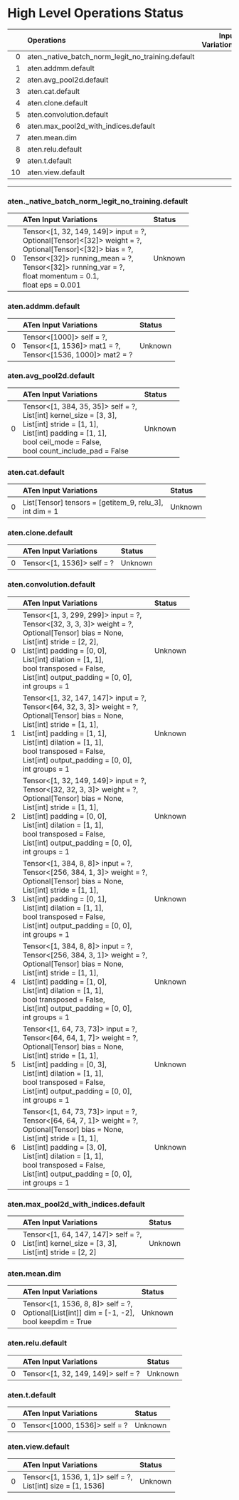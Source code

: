 # High Level Operations Status
|    | Operations                                        |   Input Variations |
|---:|:--------------------------------------------------|-------------------:|
|  0 | aten._native_batch_norm_legit_no_training.default |                  1 |
|  1 | aten.addmm.default                                |                  1 |
|  2 | aten.avg_pool2d.default                           |                  1 |
|  3 | aten.cat.default                                  |                  1 |
|  4 | aten.clone.default                                |                  1 |
|  5 | aten.convolution.default                          |                  7 |
|  6 | aten.max_pool2d_with_indices.default              |                  1 |
|  7 | aten.mean.dim                                     |                  1 |
|  8 | aten.relu.default                                 |                  1 |
|  9 | aten.t.default                                    |                  1 |
| 10 | aten.view.default                                 |                  1 |
***
### aten._native_batch_norm_legit_no_training.default
|    | ATen Input Variations                                                                                                                                                                                                           | Status   |
|---:|:--------------------------------------------------------------------------------------------------------------------------------------------------------------------------------------------------------------------------------|:---------|
|  0 | Tensor<[1, 32, 149, 149]> input = ?,<br>Optional[Tensor]<[32]> weight = ?,<br>Optional[Tensor]<[32]> bias = ?,<br>Tensor<[32]> running_mean = ?,<br>Tensor<[32]> running_var = ?,<br>float momentum = 0.1,<br>float eps = 0.001 | Unknown  |
### aten.addmm.default
|    | ATen Input Variations                                                                    | Status   |
|---:|:-----------------------------------------------------------------------------------------|:---------|
|  0 | Tensor<[1000]> self = ?,<br>Tensor<[1, 1536]> mat1 = ?,<br>Tensor<[1536, 1000]> mat2 = ? | Unknown  |
### aten.avg_pool2d.default
|    | ATen Input Variations                                                                                                                                                                           | Status   |
|---:|:------------------------------------------------------------------------------------------------------------------------------------------------------------------------------------------------|:---------|
|  0 | Tensor<[1, 384, 35, 35]> self = ?,<br>List[int] kernel_size = [3, 3],<br>List[int] stride = [1, 1],<br>List[int] padding = [1, 1],<br>bool ceil_mode = False,<br>bool count_include_pad = False | Unknown  |
### aten.cat.default
|    | ATen Input Variations                                      | Status   |
|---:|:-----------------------------------------------------------|:---------|
|  0 | List[Tensor] tensors = [getitem_9, relu_3],<br>int dim = 1 | Unknown  |
### aten.clone.default
|    | ATen Input Variations      | Status   |
|---:|:---------------------------|:---------|
|  0 | Tensor<[1, 1536]> self = ? | Unknown  |
### aten.convolution.default
|    | ATen Input Variations                                                                                                                                                                                                                                                                        | Status   |
|---:|:---------------------------------------------------------------------------------------------------------------------------------------------------------------------------------------------------------------------------------------------------------------------------------------------|:---------|
|  0 | Tensor<[1, 3, 299, 299]> input = ?,<br>Tensor<[32, 3, 3, 3]> weight = ?,<br>Optional[Tensor] bias = None,<br>List[int] stride = [2, 2],<br>List[int] padding = [0, 0],<br>List[int] dilation = [1, 1],<br>bool transposed = False,<br>List[int] output_padding = [0, 0],<br>int groups = 1   | Unknown  |
|  1 | Tensor<[1, 32, 147, 147]> input = ?,<br>Tensor<[64, 32, 3, 3]> weight = ?,<br>Optional[Tensor] bias = None,<br>List[int] stride = [1, 1],<br>List[int] padding = [1, 1],<br>List[int] dilation = [1, 1],<br>bool transposed = False,<br>List[int] output_padding = [0, 0],<br>int groups = 1 | Unknown  |
|  2 | Tensor<[1, 32, 149, 149]> input = ?,<br>Tensor<[32, 32, 3, 3]> weight = ?,<br>Optional[Tensor] bias = None,<br>List[int] stride = [1, 1],<br>List[int] padding = [0, 0],<br>List[int] dilation = [1, 1],<br>bool transposed = False,<br>List[int] output_padding = [0, 0],<br>int groups = 1 | Unknown  |
|  3 | Tensor<[1, 384, 8, 8]> input = ?,<br>Tensor<[256, 384, 1, 3]> weight = ?,<br>Optional[Tensor] bias = None,<br>List[int] stride = [1, 1],<br>List[int] padding = [0, 1],<br>List[int] dilation = [1, 1],<br>bool transposed = False,<br>List[int] output_padding = [0, 0],<br>int groups = 1  | Unknown  |
|  4 | Tensor<[1, 384, 8, 8]> input = ?,<br>Tensor<[256, 384, 3, 1]> weight = ?,<br>Optional[Tensor] bias = None,<br>List[int] stride = [1, 1],<br>List[int] padding = [1, 0],<br>List[int] dilation = [1, 1],<br>bool transposed = False,<br>List[int] output_padding = [0, 0],<br>int groups = 1  | Unknown  |
|  5 | Tensor<[1, 64, 73, 73]> input = ?,<br>Tensor<[64, 64, 1, 7]> weight = ?,<br>Optional[Tensor] bias = None,<br>List[int] stride = [1, 1],<br>List[int] padding = [0, 3],<br>List[int] dilation = [1, 1],<br>bool transposed = False,<br>List[int] output_padding = [0, 0],<br>int groups = 1   | Unknown  |
|  6 | Tensor<[1, 64, 73, 73]> input = ?,<br>Tensor<[64, 64, 7, 1]> weight = ?,<br>Optional[Tensor] bias = None,<br>List[int] stride = [1, 1],<br>List[int] padding = [3, 0],<br>List[int] dilation = [1, 1],<br>bool transposed = False,<br>List[int] output_padding = [0, 0],<br>int groups = 1   | Unknown  |
### aten.max_pool2d_with_indices.default
|    | ATen Input Variations                                                                               | Status   |
|---:|:----------------------------------------------------------------------------------------------------|:---------|
|  0 | Tensor<[1, 64, 147, 147]> self = ?,<br>List[int] kernel_size = [3, 3],<br>List[int] stride = [2, 2] | Unknown  |
### aten.mean.dim
|    | ATen Input Variations                                                                           | Status   |
|---:|:------------------------------------------------------------------------------------------------|:---------|
|  0 | Tensor<[1, 1536, 8, 8]> self = ?,<br>Optional[List[int]] dim = [-1, -2],<br>bool keepdim = True | Unknown  |
### aten.relu.default
|    | ATen Input Variations              | Status   |
|---:|:-----------------------------------|:---------|
|  0 | Tensor<[1, 32, 149, 149]> self = ? | Unknown  |
### aten.t.default
|    | ATen Input Variations         | Status   |
|---:|:------------------------------|:---------|
|  0 | Tensor<[1000, 1536]> self = ? | Unknown  |
### aten.view.default
|    | ATen Input Variations                                           | Status   |
|---:|:----------------------------------------------------------------|:---------|
|  0 | Tensor<[1, 1536, 1, 1]> self = ?,<br>List[int] size = [1, 1536] | Unknown  |


